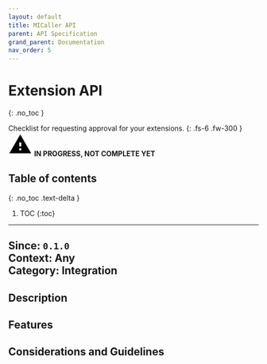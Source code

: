 ```yaml
---
layout: default
title: MICaller API
parent: API Specification
grand_parent: Documentation
nav_order: 5
---
```


# Extension API
{: .no_toc }

Checklist for requesting approval for your extensions.
{: .fs-6 .fw-300 }
![](/assets/images/warning-24px.svg) **️IN PROGRESS, NOT COMPLETE YET**

## Table of contents
{: .no_toc .text-delta }

1. TOC
{:toc}

---

**Since**: `0.1.0`  
**Context**: Any  
**Category**: Integration  
---
## Description

## Features

## Considerations and Guidelines